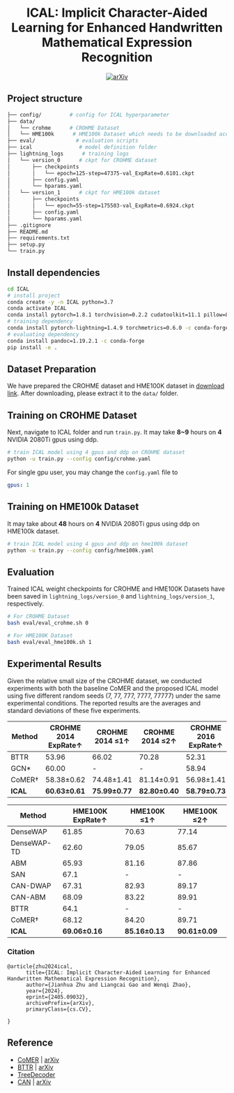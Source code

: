 <div align="center">    
 
# ICAL: Implicit Character-Aided Learning for Enhanced Handwritten Mathematical Expression Recognition 
[![arXiv](https://img.shields.io/badge/arXiv-2405.09032-b31b1b.svg)](https://arxiv.org/abs/2405.09032)

</div>

## Project structure
```bash
├── config/         # config for ICAL hyperparameter
├── data/
│   └── crohme      # CROHME Dataset
│   └── HME100k      # HME100k Dataset which needs to be downloaded according to the instructions below.
├── eval/             # evaluation scripts
├── ical               # model definition folder
├── lightning_logs      # training logs
│   └── version_0      # ckpt for CROHME dataset
│       ├── checkpoints
│       │   └── epoch=125-step=47375-val_ExpRate=0.6101.ckpt
│       ├── config.yaml
│       └── hparams.yaml
│   └── version_1      # ckpt for HME100k dataset
│       ├── checkpoints
│       │   └── epoch=55-step=175503-val_ExpRate=0.6924.ckpt
│       ├── config.yaml
│       └── hparams.yaml
├── .gitignore
├── README.md
├── requirements.txt
├── setup.py
└── train.py
```

## Install dependencies   
```bash
cd ICAL
# install project   
conda create -y -n ICAL python=3.7
conda activate ICAL
conda install pytorch=1.8.1 torchvision=0.2.2 cudatoolkit=11.1 pillow=8.4.0 -c pytorch -c nvidia
# training dependency
conda install pytorch-lightning=1.4.9 torchmetrics=0.6.0 -c conda-forge
# evaluating dependency
conda install pandoc=1.19.2.1 -c conda-forge
pip install -e .
 ```
## Dataset Preparation
We have prepared the CROHME dataset and HME100K dataset in [download link](https://disk.pku.edu.cn/link/AAF10CCC4D539543F68847A9010C607139). After downloading, please extract it to the `data/` folder.

## Training on CROHME Dataset
Next, navigate to ICAL folder and run `train.py`. It may take **8~9** hours on **4** NVIDIA 2080Ti gpus using ddp.
```bash
# train ICAL model using 4 gpus and ddp on CROHME dataset
python -u train.py --config config/crohme.yaml
```

For single gpu user, you may change the `config.yaml` file to
```yaml
gpus: 1
```

## Training on HME100k Dataset
It may take about **48** hours on **4** NVIDIA 2080Ti gpus using ddp on HME100k dataset.
```bash
# train ICAL model using 4 gpus and ddp on hme100k dataset
python -u train.py --config config/hme100k.yaml
```

## Evaluation
Trained ICAL weight checkpoints for CROHME and HME100K Datasets have been saved in `lightning_logs/version_0` and `lightning_logs/version_1`, respectively.

```bash
# For CROHME Dataset
bash eval/eval_crohme.sh 0

# For HME100K Dataset
bash eval/eval_hme100k.sh 1
```
## Experimental Results
Given the relative small size of the CROHME dataset, we conducted experiments with both the baseline CoMER and the proposed ICAL model using five different random seeds (7, 77, 777, 7777, 77777) under the same experimental conditions. The reported results are the averages and standard deviations of these five experiments.

| Method    | CROHME 2014 ExpRate↑ | CROHME 2014 ≤1↑ | CROHME 2014 ≤2↑ | CROHME 2016 ExpRate↑ | CROHME 2016 ≤1↑ | CROHME 2016 ≤2↑ | CROHME 2019 ExpRate↑ | CROHME 2019 ≤1↑ | CROHME 2019 ≤2↑ |
|-----------|----------------------|-----------------|-----------------|----------------------|-----------------|-----------------|----------------------|-----------------|-----------------|
| BTTR      | 53.96                | 66.02           | 70.28           | 52.31                | 63.90           | 68.61           | 52.96                | 65.97           | 69.14           |
| GCN*      | 60.00                | -               | -               | 58.94                | -               | -               | 61.63                | -               | -               |
| CoMER†    | 58.38±0.62           | 74.48±1.41      | 81.14±0.91      | 56.98±1.41           | 74.44±0.93      | 81.87±0.73      | 59.12±0.43           | 77.45±0.70      | 83.87±0.80      |
| **ICAL**  | **60.63±0.61**       | **75.99±0.77**  | **82.80±0.40**  | **58.79±0.73**       | **76.06±0.37**  | **83.38±0.16**  | **60.51±0.71**       | **78.00±0.66**  | **84.63±0.45**  |


| Method    | HME100K ExpRate↑ | HME100K ≤1↑    | HME100K ≤2↑    |
|-----------|------------------|----------------|----------------|
| DenseWAP  | 61.85            | 70.63          | 77.14          |
| DenseWAP-TD | 62.60          | 79.05          | 85.67          |
| ABM       | 65.93            | 81.16          | 87.86          |
| SAN       | 67.1             | -              | -              |
| CAN-DWAP  | 67.31            | 82.93          | 89.17          |
| CAN-ABM   | 68.09            | 83.22          | 89.91          |
| BTTR      | 64.1             | -              | -              |
| CoMER†    | 68.12            | 84.20          | 89.71          |
| **ICAL**  | **69.06±0.16**   | **85.16±0.13** | **90.61±0.09** |


### Citation   
```
@article{zhu2024ical,
      title={ICAL: Implicit Character-Aided Learning for Enhanced Handwritten Mathematical Expression Recognition}, 
      author={Jianhua Zhu and Liangcai Gao and Wenqi Zhao},
      year={2024},
      eprint={2405.09032},
      archivePrefix={arXiv},
      primaryClass={cs.CV},
      
}
```

## Reference
- [CoMER](https://github.com/Green-Wood/CoMER) | [arXiv](https://arxiv.org/abs/2207.04410)
- [BTTR](https://github.com/Green-Wood/BTTR) | [arXiv](https://arxiv.org/abs/2105.02412)
- [TreeDecoder](https://github.com/JianshuZhang/TreeDecoder)
- [CAN](https://github.com/LBH1024/CAN) | [arXiv](https://arxiv.org/abs/2207.11463)

